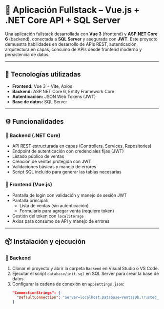 # 💼 Aplicación Fullstack – Vue.js + .NET Core API + SQL Server

Una aplicación fullstack desarrollada con **Vue 3** (frontend) y **ASP.NET Core 6** (backend), conectada a **SQL Server** y asegurada con **JWT**. Este proyecto demuestra habilidades en desarrollo de APIs REST, autenticación, arquitectura en capas, consumo de APIs desde frontend moderno y persistencia de datos.

---

## 🚀 Tecnologías utilizadas

- **Frontend:** Vue 3 + Vite, Axios
- **Backend:** ASP.NET Core 6, Entity Framework Core
- **Autenticación:** JSON Web Tokens (JWT)
- **Base de datos:** SQL Server

---

## ⚙️ Funcionalidades

### 🔹 Backend (.NET Core)
- API REST estructurada en capas (Controllers, Services, Repositories)
- Endpoint de autenticación con credenciales fijas (JWT)
- Listado público de ventas
- Creación de ventas protegida con JWT
- Validaciones básicas y manejo de errores
- Script SQL incluido para generar las tablas necesarias

### 🔹 Frontend (Vue.js)
- Pantalla de login con validación y manejo de sesión JWT
- Pantalla principal:
  - Lista de ventas (sin autenticación)
  - Formulario para agregar venta (requiere token)
- Gestión del token con `localStorage`
- Axios para consumo de API y manejo de errores

---

## 📦 Instalación y ejecución

### 🔧 Backend

1. Clonar el proyecto y abrir la carpeta `Backend` en Visual Studio o VS Code.
2. Ejecutar el script `database/init.sql` en SQL Server para crear la base de datos.
3. Configurar la cadena de conexión en `appsettings.json`:
   ```json
   "ConnectionStrings": {
     "DefaultConnection": "Server=localhost;Database=VentasDb;Trusted_Connection=True;"
   }
